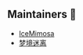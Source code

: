 ## Maintainers 👋

- [IceMimosa](https://github.com/IceMimosa)
- [梦境迷离](https://github.com/jxnu-liguobin) 
